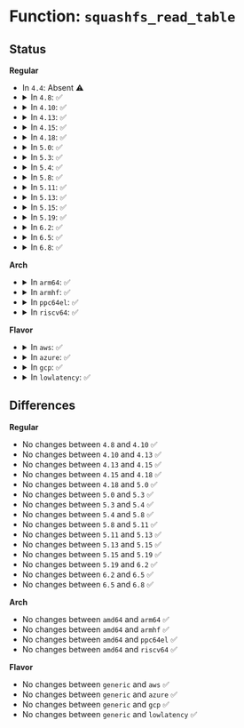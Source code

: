 # Function: <code>squashfs_read_table</code>

## Status
<b>Regular</b>
<ul>
<li>
In <code>4.4</code>: Absent ⚠️
</li>
<li>
<details>
<summary>In <code>4.8</code>: ✅</summary>

```c
void *squashfs_read_table(struct super_block *sb, u64 block, int length);
```

**Collision:** Unique Global

**Inline:** No

**Transformation:** False

**Instances:**

```
In fs/squashfs/cache.c (ffffffff81321b60)
Location: fs/squashfs/cache.c:416
Inline: False
Direct callers:
  - fs/squashfs/export.c:squashfs_read_inode_lookup_table
  - fs/squashfs/fragment.c:squashfs_read_fragment_index_table
  - fs/squashfs/id.c:squashfs_read_id_index_table
  - fs/squashfs/super.c:squashfs_fill_super
  - fs/squashfs/xattr_id.c:squashfs_read_xattr_id_table
  - fs/squashfs/xattr_id.c:squashfs_read_xattr_id_table
  - fs/squashfs/xattr_id.c:squashfs_read_xattr_id_table
```
**Symbols:**

```
ffffffff81321b60-ffffffff81321c79: squashfs_read_table (STB_GLOBAL)
```
</details>
</li>
<li>
<details>
<summary>In <code>4.10</code>: ✅</summary>

```c
void *squashfs_read_table(struct super_block *sb, u64 block, int length);
```

**Collision:** Unique Global

**Inline:** No

**Transformation:** False

**Instances:**

```
In fs/squashfs/cache.c (ffffffff813379f0)
Location: fs/squashfs/cache.c:416
Inline: False
Direct callers:
  - fs/squashfs/export.c:squashfs_read_inode_lookup_table
  - fs/squashfs/fragment.c:squashfs_read_fragment_index_table
  - fs/squashfs/id.c:squashfs_read_id_index_table
  - fs/squashfs/super.c:squashfs_fill_super
  - fs/squashfs/xattr_id.c:squashfs_read_xattr_id_table
  - fs/squashfs/xattr_id.c:squashfs_read_xattr_id_table
  - fs/squashfs/xattr_id.c:squashfs_read_xattr_id_table
```
**Symbols:**

```
ffffffff813379f0-ffffffff81337b09: squashfs_read_table (STB_GLOBAL)
```
</details>
</li>
<li>
<details>
<summary>In <code>4.13</code>: ✅</summary>

```c
void *squashfs_read_table(struct super_block *sb, u64 block, int length);
```

**Collision:** Unique Global

**Inline:** No

**Transformation:** False

**Instances:**

```
In fs/squashfs/cache.c (ffffffff8134c700)
Location: fs/squashfs/cache.c:416
Inline: False
Direct callers:
  - fs/squashfs/export.c:squashfs_read_inode_lookup_table
  - fs/squashfs/fragment.c:squashfs_read_fragment_index_table
  - fs/squashfs/id.c:squashfs_read_id_index_table
  - fs/squashfs/super.c:squashfs_fill_super
  - fs/squashfs/xattr_id.c:squashfs_read_xattr_id_table
  - fs/squashfs/xattr_id.c:squashfs_read_xattr_id_table
```
**Symbols:**

```
ffffffff8134c700-ffffffff8134c81a: squashfs_read_table (STB_GLOBAL)
```
</details>
</li>
<li>
<details>
<summary>In <code>4.15</code>: ✅</summary>

```c
void *squashfs_read_table(struct super_block *sb, u64 block, int length);
```

**Collision:** Unique Global

**Inline:** No

**Transformation:** False

**Instances:**

```
In fs/squashfs/cache.c (ffffffff81370d80)
Location: fs/squashfs/cache.c:416
Inline: False
Direct callers:
  - fs/squashfs/export.c:squashfs_read_inode_lookup_table
  - fs/squashfs/fragment.c:squashfs_read_fragment_index_table
  - fs/squashfs/id.c:squashfs_read_id_index_table
  - fs/squashfs/super.c:squashfs_fill_super
  - fs/squashfs/xattr_id.c:squashfs_read_xattr_id_table
  - fs/squashfs/xattr_id.c:squashfs_read_xattr_id_table
```
**Symbols:**

```
ffffffff81370d80-ffffffff81370e9a: squashfs_read_table (STB_GLOBAL)
```
</details>
</li>
<li>
<details>
<summary>In <code>4.18</code>: ✅</summary>

```c
void *squashfs_read_table(struct super_block *sb, u64 block, int length);
```

**Collision:** Unique Global

**Inline:** No

**Transformation:** False

**Instances:**

```
In fs/squashfs/cache.c (ffffffff8139f5c0)
Location: fs/squashfs/cache.c:419
Inline: False
Direct callers:
  - fs/squashfs/export.c:squashfs_read_inode_lookup_table
  - fs/squashfs/fragment.c:squashfs_read_fragment_index_table
  - fs/squashfs/id.c:squashfs_read_id_index_table
  - fs/squashfs/super.c:squashfs_fill_super
  - fs/squashfs/xattr_id.c:squashfs_read_xattr_id_table
  - fs/squashfs/xattr_id.c:squashfs_read_xattr_id_table
```
**Symbols:**

```
ffffffff8139f5c0-ffffffff8139f6dc: squashfs_read_table (STB_GLOBAL)
```
</details>
</li>
<li>
<details>
<summary>In <code>5.0</code>: ✅</summary>

```c
void *squashfs_read_table(struct super_block *sb, u64 block, int length);
```

**Collision:** Unique Global

**Inline:** No

**Transformation:** False

**Instances:**

```
In fs/squashfs/cache.c (ffffffff813b8350)
Location: fs/squashfs/cache.c:419
Inline: False
Direct callers:
  - fs/squashfs/export.c:squashfs_read_inode_lookup_table
  - fs/squashfs/fragment.c:squashfs_read_fragment_index_table
  - fs/squashfs/id.c:squashfs_read_id_index_table
  - fs/squashfs/super.c:squashfs_fill_super
  - fs/squashfs/xattr_id.c:squashfs_read_xattr_id_table
  - fs/squashfs/xattr_id.c:squashfs_read_xattr_id_table
```
**Symbols:**

```
ffffffff813b8350-ffffffff813b846c: squashfs_read_table (STB_GLOBAL)
```
</details>
</li>
<li>
<details>
<summary>In <code>5.3</code>: ✅</summary>

```c
void *squashfs_read_table(struct super_block *sb, u64 block, int length);
```

**Collision:** Unique Global

**Inline:** No

**Transformation:** False

**Instances:**

```
In fs/squashfs/cache.c (ffffffff813e2b30)
Location: fs/squashfs/cache.c:406
Inline: False
Direct callers:
  - fs/squashfs/export.c:squashfs_read_inode_lookup_table
  - fs/squashfs/fragment.c:squashfs_read_fragment_index_table
  - fs/squashfs/id.c:squashfs_read_id_index_table
  - fs/squashfs/super.c:squashfs_fill_super
  - fs/squashfs/xattr_id.c:squashfs_read_xattr_id_table
  - fs/squashfs/xattr_id.c:squashfs_read_xattr_id_table
```
**Symbols:**

```
ffffffff813e2b30-ffffffff813e2c4c: squashfs_read_table (STB_GLOBAL)
```
</details>
</li>
<li>
<details>
<summary>In <code>5.4</code>: ✅</summary>

```c
void *squashfs_read_table(struct super_block *sb, u64 block, int length);
```

**Collision:** Unique Global

**Inline:** No

**Transformation:** False

**Instances:**

```
In fs/squashfs/cache.c (ffffffff813fcb60)
Location: fs/squashfs/cache.c:406
Inline: False
Direct callers:
  - fs/squashfs/export.c:squashfs_read_inode_lookup_table
  - fs/squashfs/fragment.c:squashfs_read_fragment_index_table
  - fs/squashfs/id.c:squashfs_read_id_index_table
  - fs/squashfs/super.c:squashfs_fill_super
  - fs/squashfs/xattr_id.c:squashfs_read_xattr_id_table
  - fs/squashfs/xattr_id.c:squashfs_read_xattr_id_table
```
**Symbols:**

```
ffffffff813fcb60-ffffffff813fcc7c: squashfs_read_table (STB_GLOBAL)
```
</details>
</li>
<li>
<details>
<summary>In <code>5.8</code>: ✅</summary>

```c
void *squashfs_read_table(struct super_block *sb, u64 block, int length);
```

**Collision:** Unique Global

**Inline:** No

**Transformation:** False

**Instances:**

```
In fs/squashfs/cache.c (ffffffff8144a4d0)
Location: fs/squashfs/cache.c:406
Inline: False
Direct callers:
  - fs/squashfs/export.c:squashfs_read_inode_lookup_table
  - fs/squashfs/fragment.c:squashfs_read_fragment_index_table
  - fs/squashfs/id.c:squashfs_read_id_index_table
  - fs/squashfs/super.c:squashfs_fill_super
  - fs/squashfs/xattr_id.c:squashfs_read_xattr_id_table
  - fs/squashfs/xattr_id.c:squashfs_read_xattr_id_table
```
**Symbols:**

```
ffffffff8144a4d0-ffffffff8144a5ec: squashfs_read_table (STB_GLOBAL)
```
</details>
</li>
<li>
<details>
<summary>In <code>5.11</code>: ✅</summary>

```c
void *squashfs_read_table(struct super_block *sb, u64 block, int length);
```

**Collision:** Unique Global

**Inline:** No

**Transformation:** False

**Instances:**

```
In fs/squashfs/cache.c (ffffffff81466bc0)
Location: fs/squashfs/cache.c:406
Inline: False
Direct callers:
  - fs/squashfs/export.c:squashfs_read_inode_lookup_table
  - fs/squashfs/fragment.c:squashfs_read_fragment_index_table
  - fs/squashfs/id.c:squashfs_read_id_index_table
  - fs/squashfs/super.c:squashfs_fill_super
  - fs/squashfs/xattr_id.c:squashfs_read_xattr_id_table
  - fs/squashfs/xattr_id.c:squashfs_read_xattr_id_table
```
**Symbols:**

```
ffffffff81466bc0-ffffffff81466cdc: squashfs_read_table (STB_GLOBAL)
```
</details>
</li>
<li>
<details>
<summary>In <code>5.13</code>: ✅</summary>

```c
void *squashfs_read_table(struct super_block *sb, u64 block, int length);
```

**Collision:** Unique Global

**Inline:** No

**Transformation:** False

**Instances:**

```
In fs/squashfs/cache.c (ffffffff8146c2d0)
Location: fs/squashfs/cache.c:406
Inline: False
Direct callers:
  - fs/squashfs/export.c:squashfs_read_inode_lookup_table
  - fs/squashfs/fragment.c:squashfs_read_fragment_index_table
  - fs/squashfs/id.c:squashfs_read_id_index_table
  - fs/squashfs/super.c:squashfs_fill_super
  - fs/squashfs/xattr_id.c:squashfs_read_xattr_id_table
  - fs/squashfs/xattr_id.c:squashfs_read_xattr_id_table
```
**Symbols:**

```
ffffffff8146c2d0-ffffffff8146c3ea: squashfs_read_table (STB_GLOBAL)
```
</details>
</li>
<li>
<details>
<summary>In <code>5.15</code>: ✅</summary>

```c
void *squashfs_read_table(struct super_block *sb, u64 block, int length);
```

**Collision:** Unique Global

**Inline:** No

**Transformation:** False

**Instances:**

```
In fs/squashfs/cache.c (ffffffff814c2b30)
Location: fs/squashfs/cache.c:406
Inline: False
Direct callers:
  - fs/squashfs/export.c:squashfs_read_inode_lookup_table
  - fs/squashfs/fragment.c:squashfs_read_fragment_index_table
  - fs/squashfs/id.c:squashfs_read_id_index_table
  - fs/squashfs/super.c:squashfs_fill_super
  - fs/squashfs/xattr_id.c:squashfs_read_xattr_id_table
  - fs/squashfs/xattr_id.c:squashfs_read_xattr_id_table
```
**Symbols:**

```
ffffffff814c2b30-ffffffff814c2c4a: squashfs_read_table (STB_GLOBAL)
```
</details>
</li>
<li>
<details>
<summary>In <code>5.19</code>: ✅</summary>

```c
void *squashfs_read_table(struct super_block *sb, u64 block, int length);
```

**Collision:** Unique Global

**Inline:** No

**Transformation:** False

**Instances:**

```
In fs/squashfs/cache.c (ffffffff8154d650)
Location: fs/squashfs/cache.c:406
Inline: False
Direct callers:
  - fs/squashfs/export.c:squashfs_read_inode_lookup_table
  - fs/squashfs/fragment.c:squashfs_read_fragment_index_table
  - fs/squashfs/id.c:squashfs_read_id_index_table
  - fs/squashfs/super.c:squashfs_fill_super
  - fs/squashfs/xattr_id.c:squashfs_read_xattr_id_table
  - fs/squashfs/xattr_id.c:squashfs_read_xattr_id_table
```
**Symbols:**

```
ffffffff8154d650-ffffffff8154d772: squashfs_read_table (STB_GLOBAL)
```
</details>
</li>
<li>
<details>
<summary>In <code>6.2</code>: ✅</summary>

```c
void *squashfs_read_table(struct super_block *sb, u64 block, int length);
```

**Collision:** Unique Global

**Inline:** No

**Transformation:** False

**Instances:**

```
In fs/squashfs/cache.c (ffffffff815ed610)
Location: fs/squashfs/cache.c:406
Inline: False
Direct callers:
  - fs/squashfs/export.c:squashfs_read_inode_lookup_table
  - fs/squashfs/fragment.c:squashfs_read_fragment_index_table
  - fs/squashfs/id.c:squashfs_read_id_index_table
  - fs/squashfs/super.c:squashfs_fill_super
  - fs/squashfs/xattr_id.c:squashfs_read_xattr_id_table
  - fs/squashfs/xattr_id.c:squashfs_read_xattr_id_table
```
**Symbols:**

```
ffffffff815ed610-ffffffff815ed732: squashfs_read_table (STB_GLOBAL)
```
</details>
</li>
<li>
<details>
<summary>In <code>6.5</code>: ✅</summary>

```c
void *squashfs_read_table(struct super_block *sb, u64 block, int length);
```

**Collision:** Unique Global

**Inline:** No

**Transformation:** False

**Instances:**

```
In fs/squashfs/cache.c (ffffffff816255d0)
Location: fs/squashfs/cache.c:406
Inline: False
Direct callers:
  - fs/squashfs/export.c:squashfs_read_inode_lookup_table
  - fs/squashfs/fragment.c:squashfs_read_fragment_index_table
  - fs/squashfs/id.c:squashfs_read_id_index_table
  - fs/squashfs/super.c:squashfs_fill_super
  - fs/squashfs/xattr_id.c:squashfs_read_xattr_id_table
  - fs/squashfs/xattr_id.c:squashfs_read_xattr_id_table
```
**Symbols:**

```
ffffffff816255d0-ffffffff816256f2: squashfs_read_table (STB_GLOBAL)
```
</details>
</li>
<li>
<details>
<summary>In <code>6.8</code>: ✅</summary>

```c
void *squashfs_read_table(struct super_block *sb, u64 block, int length);
```

**Collision:** Unique Global

**Inline:** No

**Transformation:** False

**Instances:**

```
In fs/squashfs/cache.c (ffffffff8165e6e0)
Location: fs/squashfs/cache.c:406
Inline: False
Direct callers:
  - fs/squashfs/export.c:squashfs_read_inode_lookup_table
  - fs/squashfs/fragment.c:squashfs_read_fragment_index_table
  - fs/squashfs/id.c:squashfs_read_id_index_table
  - fs/squashfs/super.c:squashfs_fill_super
  - fs/squashfs/xattr_id.c:squashfs_read_xattr_id_table
  - fs/squashfs/xattr_id.c:squashfs_read_xattr_id_table
```
**Symbols:**

```
ffffffff8165e6e0-ffffffff8165e802: squashfs_read_table (STB_GLOBAL)
```
</details>
</li>
</ul>
<b>Arch</b>
<ul>
<li>
<details>
<summary>In <code>arm64</code>: ✅</summary>

```c
void *squashfs_read_table(struct super_block *sb, u64 block, int length);
```

**Collision:** Unique Global

**Inline:** No

**Transformation:** False

**Instances:**

```
In fs/squashfs/cache.c (ffff8000104daad0)
Location: fs/squashfs/cache.c:406
Inline: False
Direct callers:
  - fs/squashfs/export.c:squashfs_read_inode_lookup_table
  - fs/squashfs/fragment.c:squashfs_read_fragment_index_table
  - fs/squashfs/id.c:squashfs_read_id_index_table
  - fs/squashfs/super.c:squashfs_fill_super
  - fs/squashfs/xattr_id.c:squashfs_read_xattr_id_table
  - fs/squashfs/xattr_id.c:squashfs_read_xattr_id_table
```
**Symbols:**

```
ffff8000104daad0-ffff8000104dac14: squashfs_read_table (STB_GLOBAL)
```
</details>
</li>
<li>
<details>
<summary>In <code>armhf</code>: ✅</summary>

```c
void *squashfs_read_table(struct super_block *sb, u64 block, int length);
```

**Collision:** Unique Global

**Inline:** No

**Transformation:** False

**Instances:**

```
In fs/squashfs/cache.c (c069c140)
Location: fs/squashfs/cache.c:406
Inline: False
Direct callers:
  - fs/squashfs/export.c:squashfs_read_inode_lookup_table
  - fs/squashfs/fragment.c:squashfs_read_fragment_index_table
  - fs/squashfs/id.c:squashfs_read_id_index_table
  - fs/squashfs/super.c:squashfs_fill_super
  - fs/squashfs/xattr_id.c:squashfs_read_xattr_id_table
  - fs/squashfs/xattr_id.c:squashfs_read_xattr_id_table
```
**Symbols:**

```
c069c140-c069c260: squashfs_read_table (STB_GLOBAL)
```
</details>
</li>
<li>
<details>
<summary>In <code>ppc64el</code>: ✅</summary>

```c
void *squashfs_read_table(struct super_block *sb, u64 block, int length);
```

**Collision:** Unique Global

**Inline:** No

**Transformation:** False

**Instances:**

```
In fs/squashfs/cache.c (c0000000006157f0)
Location: fs/squashfs/cache.c:406
Inline: False
Direct callers:
  - fs/squashfs/export.c:squashfs_read_inode_lookup_table
  - fs/squashfs/fragment.c:squashfs_read_fragment_index_table
  - fs/squashfs/id.c:squashfs_read_id_index_table
  - fs/squashfs/super.c:squashfs_fill_super
  - fs/squashfs/xattr_id.c:squashfs_read_xattr_id_table
  - fs/squashfs/xattr_id.c:squashfs_read_xattr_id_table
```
**Symbols:**

```
c0000000006157f0-c0000000006159c4: squashfs_read_table (STB_GLOBAL)
```
</details>
</li>
<li>
<details>
<summary>In <code>riscv64</code>: ✅</summary>

```c
void *squashfs_read_table(struct super_block *sb, u64 block, int length);
```

**Collision:** Unique Global

**Inline:** No

**Transformation:** False

**Instances:**

```
In fs/squashfs/cache.c (ffffffe00034f9da)
Location: fs/squashfs/cache.c:406
Inline: False
Direct callers:
  - fs/squashfs/export.c:squashfs_read_inode_lookup_table
  - fs/squashfs/fragment.c:squashfs_read_fragment_index_table
  - fs/squashfs/id.c:squashfs_read_id_index_table
  - fs/squashfs/super.c:squashfs_fill_super
  - fs/squashfs/xattr_id.c:squashfs_read_xattr_id_table
  - fs/squashfs/xattr_id.c:squashfs_read_xattr_id_table
```
**Symbols:**

```
ffffffe00034f9da-ffffffe00034fadc: squashfs_read_table (STB_GLOBAL)
```
</details>
</li>
</ul>
<b>Flavor</b>
<ul>
<li>
<details>
<summary>In <code>aws</code>: ✅</summary>

```c
void *squashfs_read_table(struct super_block *sb, u64 block, int length);
```

**Collision:** Unique Global

**Inline:** No

**Transformation:** False

**Instances:**

```
In fs/squashfs/cache.c (ffffffff813f5140)
Location: fs/squashfs/cache.c:406
Inline: False
Direct callers:
  - fs/squashfs/export.c:squashfs_read_inode_lookup_table
  - fs/squashfs/fragment.c:squashfs_read_fragment_index_table
  - fs/squashfs/id.c:squashfs_read_id_index_table
  - fs/squashfs/super.c:squashfs_fill_super
  - fs/squashfs/xattr_id.c:squashfs_read_xattr_id_table
  - fs/squashfs/xattr_id.c:squashfs_read_xattr_id_table
```
**Symbols:**

```
ffffffff813f5140-ffffffff813f525c: squashfs_read_table (STB_GLOBAL)
```
</details>
</li>
<li>
<details>
<summary>In <code>azure</code>: ✅</summary>

```c
void *squashfs_read_table(struct super_block *sb, u64 block, int length);
```

**Collision:** Unique Global

**Inline:** No

**Transformation:** False

**Instances:**

```
In fs/squashfs/cache.c (ffffffff813e5bc0)
Location: fs/squashfs/cache.c:406
Inline: False
Direct callers:
  - fs/squashfs/export.c:squashfs_read_inode_lookup_table
  - fs/squashfs/fragment.c:squashfs_read_fragment_index_table
  - fs/squashfs/id.c:squashfs_read_id_index_table
  - fs/squashfs/super.c:squashfs_fill_super
  - fs/squashfs/xattr_id.c:squashfs_read_xattr_id_table
  - fs/squashfs/xattr_id.c:squashfs_read_xattr_id_table
```
**Symbols:**

```
ffffffff813e5bc0-ffffffff813e5cdc: squashfs_read_table (STB_GLOBAL)
```
</details>
</li>
<li>
<details>
<summary>In <code>gcp</code>: ✅</summary>

```c
void *squashfs_read_table(struct super_block *sb, u64 block, int length);
```

**Collision:** Unique Global

**Inline:** No

**Transformation:** False

**Instances:**

```
In fs/squashfs/cache.c (ffffffff813f24c0)
Location: fs/squashfs/cache.c:406
Inline: False
Direct callers:
  - fs/squashfs/export.c:squashfs_read_inode_lookup_table
  - fs/squashfs/fragment.c:squashfs_read_fragment_index_table
  - fs/squashfs/id.c:squashfs_read_id_index_table
  - fs/squashfs/super.c:squashfs_fill_super
  - fs/squashfs/xattr_id.c:squashfs_read_xattr_id_table
  - fs/squashfs/xattr_id.c:squashfs_read_xattr_id_table
```
**Symbols:**

```
ffffffff813f24c0-ffffffff813f25dc: squashfs_read_table (STB_GLOBAL)
```
</details>
</li>
<li>
<details>
<summary>In <code>lowlatency</code>: ✅</summary>

```c
void *squashfs_read_table(struct super_block *sb, u64 block, int length);
```

**Collision:** Unique Global

**Inline:** No

**Transformation:** False

**Instances:**

```
In fs/squashfs/cache.c (ffffffff814080b0)
Location: fs/squashfs/cache.c:406
Inline: False
Direct callers:
  - fs/squashfs/export.c:squashfs_read_inode_lookup_table
  - fs/squashfs/fragment.c:squashfs_read_fragment_index_table
  - fs/squashfs/id.c:squashfs_read_id_index_table
  - fs/squashfs/super.c:squashfs_fill_super
  - fs/squashfs/xattr_id.c:squashfs_read_xattr_id_table
  - fs/squashfs/xattr_id.c:squashfs_read_xattr_id_table
```
**Symbols:**

```
ffffffff814080b0-ffffffff814081cc: squashfs_read_table (STB_GLOBAL)
```
</details>
</li>
</ul>

## Differences
<b>Regular</b>
<ul>
<li>
No changes between <code>4.8</code> and <code>4.10</code> ✅
</li>
<li>
No changes between <code>4.10</code> and <code>4.13</code> ✅
</li>
<li>
No changes between <code>4.13</code> and <code>4.15</code> ✅
</li>
<li>
No changes between <code>4.15</code> and <code>4.18</code> ✅
</li>
<li>
No changes between <code>4.18</code> and <code>5.0</code> ✅
</li>
<li>
No changes between <code>5.0</code> and <code>5.3</code> ✅
</li>
<li>
No changes between <code>5.3</code> and <code>5.4</code> ✅
</li>
<li>
No changes between <code>5.4</code> and <code>5.8</code> ✅
</li>
<li>
No changes between <code>5.8</code> and <code>5.11</code> ✅
</li>
<li>
No changes between <code>5.11</code> and <code>5.13</code> ✅
</li>
<li>
No changes between <code>5.13</code> and <code>5.15</code> ✅
</li>
<li>
No changes between <code>5.15</code> and <code>5.19</code> ✅
</li>
<li>
No changes between <code>5.19</code> and <code>6.2</code> ✅
</li>
<li>
No changes between <code>6.2</code> and <code>6.5</code> ✅
</li>
<li>
No changes between <code>6.5</code> and <code>6.8</code> ✅
</li>
</ul>
<b>Arch</b>
<ul>
<li>
No changes between <code>amd64</code> and <code>arm64</code> ✅
</li>
<li>
No changes between <code>amd64</code> and <code>armhf</code> ✅
</li>
<li>
No changes between <code>amd64</code> and <code>ppc64el</code> ✅
</li>
<li>
No changes between <code>amd64</code> and <code>riscv64</code> ✅
</li>
</ul>
<b>Flavor</b>
<ul>
<li>
No changes between <code>generic</code> and <code>aws</code> ✅
</li>
<li>
No changes between <code>generic</code> and <code>azure</code> ✅
</li>
<li>
No changes between <code>generic</code> and <code>gcp</code> ✅
</li>
<li>
No changes between <code>generic</code> and <code>lowlatency</code> ✅
</li>
</ul>

